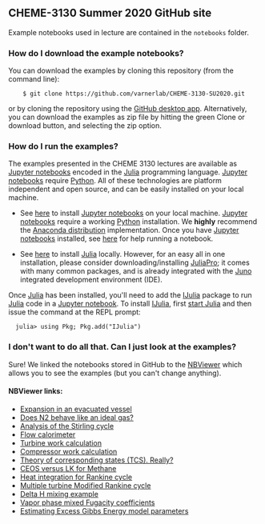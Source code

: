 ## CHEME-3130 Summer 2020 GitHub site
Example notebooks used in lecture are contained in the ``notebooks`` folder.

### How do I download the example notebooks?
You can download the examples by cloning this repository (from the command line):

```
    $ git clone https://github.com/varnerlab/CHEME-3130-SU2020.git
```

or by cloning the repository using the [GitHub desktop app](https://desktop.github.com). 
Alternatively, you can download the examples as zip file by hitting the green Clone or download button, and selecting the zip option.   


### How do I run the examples?
The examples presented in the CHEME 3130 lectures are available as [Jupyter notebooks](http://jupyter.org)
encoded in the [Julia](https://julialang.org) programming language. [Jupyter notebooks](http://jupyter.org)
require [Python](https://www.python.org). All of these technologies are platform independent and open source,
and can be easily installed on your local machine.

* See [here](http://jupyter.org/install.html) to install [Jupyter notebooks](http://jupyter.org) on your local machine.
[Jupyter notebooks](http://jupyter.org) require a working [Python](https://www.python.org) installation.
We __highly__ recommend the [Anaconda distribution](https://www.anaconda.com/download/#macos) implementation.
Once you have [Jupyter notebooks](http://jupyter.org) installed, see [here](https://jupyter.readthedocs.io/en/latest/running.html#running) for help running a notebook.

* See [here](https://julialang.org/downloads/) to install [Julia](https://julialang.org) locally.
However, for an easy all in one installation, please consider downloading/installing [JuliaPro](https://juliacomputing.com/products/juliapro); it comes with many common packages, and is already integrated with the [Juno](https://junolab.org) integrated development environment (IDE).

Once [Julia](https://julialang.org) has been installed, you'll need to add the [IJulia](https://github.com/JuliaLang/IJulia.jl) package to run [Julia](https://julialang.org) code in a [Jupyter notebook](http://jupyter.org).
To install [IJulia](https://github.com/JuliaLang/IJulia.jl), first [start Julia](https://docs.julialang.org/en/stable/manual/getting-started/) and then issue the command at the REPL prompt:

```
  julia> using Pkg; Pkg.add("IJulia")
```

### I don't want to do all that. Can I just look at the examples?
Sure! We linked the notebooks stored in GitHub to the [NBViewer](https://nbviewer.jupyter.org) which allows you to see the examples (but you can't change anything).

#### NBViewer links:

* [Expansion in an evacuated vessel](https://nbviewer.jupyter.org/github/varnerlab/CHEME-3130-SU2020/blob/master/notebooks/first_law_closed/EvacuatedVessel.ipynb)
* [Does N2 behave like an ideal gas?](https://nbviewer.jupyter.org/github/varnerlab/CHEME-3130-SU2020/blob/master/notebooks/heat_capacity_ideal/HeatCapacity-IdealGas.ipynb)
* [Analysis of the Stirling cycle](https://nbviewer.jupyter.org/github/varnerlab/CHEME-3130-SU2020/blob/master/notebooks/stirling_cycle/Stirling.ipynb)
* [Flow calorimeter](https://gesis.mybinder.org/binder/v2/gh/varnerlab/CHEME-3130-SU2020/aad06d07a0981f1d33789f986c4cc68482c5620d)
* [Turbine work calculation](https://nbviewer.jupyter.org/github/varnerlab/CHEME-3130-SU2020/blob/master/notebooks/turbine_analysis/Turbine.ipynb)
* [Compressor work calculation](https://nbviewer.jupyter.org/github/varnerlab/CHEME-3130-SU2020/blob/master/notebooks/compressor_analysis/Compressor.ipynb)
* [Theory of corresponding states (TCS). Really?](https://nbviewer.jupyter.org/github/varnerlab/CHEME-3130-SU2020/blob/master/notebooks/corresponding_states/CorrespondingStates.ipynb)
* [CEOS versus LK for Methane](https://nbviewer.jupyter.org/github/varnerlab/CHEME-3130-SU2020/blob/master/notebooks/ceos_versus_LK/CEOS_versus_LK.ipynb)
* [Heat integration for Rankine cycle](https://nbviewer.jupyter.org/github/varnerlab/CHEME-3130-SU2020/blob/master/notebooks/heat_integration_rankine/HeatIntegration-Rankine.ipynb)
* [Multiple turbine Modified Rankine cycle](https://nbviewer.jupyter.org/github/varnerlab/CHEME-3130-SU2020/blob/master/notebooks/multiple_turbine_rankine/MultipleTurbine-Rankine.ipynb)
* [Delta H mixing example](https://nbviewer.jupyter.org/github/varnerlab/CHEME-3130-SU2020/blob/master/notebooks/delta_H_mix_TIM/DeltaH_mix_example.ipynb)
* [Vapor phase mixed Fugacity coefficients](https://nbviewer.jupyter.org/github/varnerlab/CHEME-3130-SU2020/blob/master/notebooks/mixed_fugacity_vapor/Q10-soln.ipynb)
* [Estimating Excess Gibbs Energy model parameters](https://nbviewer.jupyter.org/github/varnerlab/CHEME-3130-SU2020/blob/master/notebooks/example_estimate_gE_parameters/Example.ipynb)